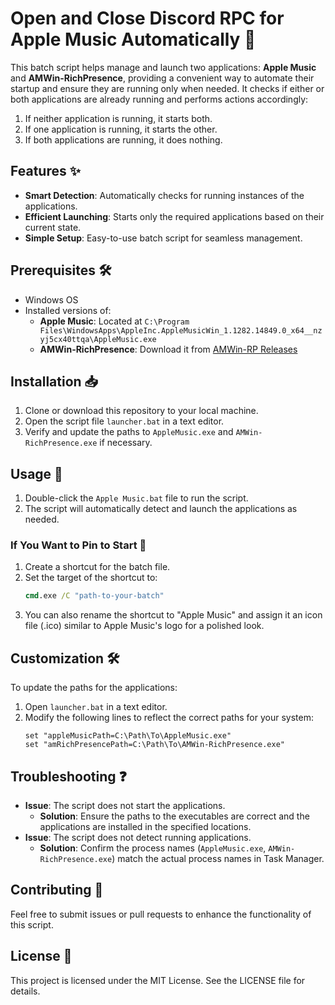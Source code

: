 
# Open and Close Discord RPC for Apple Music Automatically 🎵

This batch script helps manage and launch two applications: **Apple Music** and **AMWin-RichPresence**, providing a convenient way to automate their startup and ensure they are running only when needed. It checks if either or both applications are already running and performs actions accordingly:

1. If neither application is running, it starts both.
2. If one application is running, it starts the other.
3. If both applications are running, it does nothing.

## Features ✨

- **Smart Detection**: Automatically checks for running instances of the applications.
- **Efficient Launching**: Starts only the required applications based on their current state.
- **Simple Setup**: Easy-to-use batch script for seamless management.

## Prerequisites 🛠️

- Windows OS
- Installed versions of:
  - **Apple Music**: Located at `C:\Program Files\WindowsApps\AppleInc.AppleMusicWin_1.1282.14849.0_x64__nzyj5cx40ttqa\AppleMusic.exe`
  - **AMWin-RichPresence**: Download it from [AMWin-RP Releases](https://github.com/PKBeam/AMWin-RP/releases)

## Installation 📥

1. Clone or download this repository to your local machine.
2. Open the script file `launcher.bat` in a text editor.
3. Verify and update the paths to `AppleMusic.exe` and `AMWin-RichPresence.exe` if necessary.

## Usage 🚀

1. Double-click the `Apple Music.bat` file to run the script.
2. The script will automatically detect and launch the applications as needed.

### If You Want to Pin to Start 📌

1. Create a shortcut for the batch file.
2. Set the target of the shortcut to:
   ```cmd
   cmd.exe /C "path-to-your-batch"
   ```
3. You can also rename the shortcut to "Apple Music" and assign it an icon file (.ico) similar to Apple Music's logo for a polished look.

## Customization 🛠️

To update the paths for the applications:

1. Open `launcher.bat` in a text editor.
2. Modify the following lines to reflect the correct paths for your system:
   ```batch
   set "appleMusicPath=C:\Path\To\AppleMusic.exe"
   set "amRichPresencePath=C:\Path\To\AMWin-RichPresence.exe"
   ```

## Troubleshooting ❓

- **Issue**: The script does not start the applications.
  - **Solution**: Ensure the paths to the executables are correct and the applications are installed in the specified locations.
- **Issue**: The script does not detect running applications.
  - **Solution**: Confirm the process names (`AppleMusic.exe`, `AMWin-RichPresence.exe`) match the actual process names in Task Manager.

## Contributing 🤝

Feel free to submit issues or pull requests to enhance the functionality of this script.

## License 📄

This project is licensed under the MIT License. See the LICENSE file for details.
